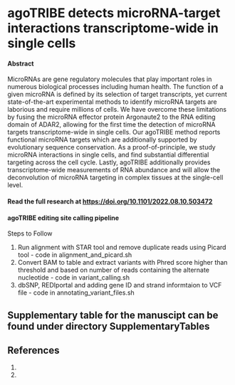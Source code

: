 # agoTRIBE detects microRNA-target interactions transcriptome-wide in single cells

#### Abstract

MicroRNAs are gene regulatory molecules that play important roles in numerous biological processes including human health. The function of a given microRNA is defined by its selection of target transcripts, yet current state-of-the-art experimental methods to identify microRNA targets are laborious and require millions of cells. We have overcome these limitations by fusing the microRNA effector protein Argonaute2 to the RNA editing domain of ADAR2, allowing for the first time the detection of microRNA targets transcriptome-wide in single cells. Our agoTRIBE method reports functional microRNA targets which are additionally supported by evolutionary sequence conservation. As a proof-of-principle, we study microRNA interactions in single cells, and find substantial differential targeting across the cell cycle. Lastly, agoTRIBE additionally provides transcriptome-wide measurements of RNA abundance and will allow the deconvolution of microRNA targeting in complex tissues at the single-cell level.

#### Read the full research at https://doi.org/10.1101/2022.08.10.503472 





#### agoTRIBE editing site calling pipeline
Steps to Follow
1. Run alignment with STAR tool and remove duplicate reads using Picard tool - code in alignment_and_picard.sh
2. Convert BAM to table and extract variants with Phred score higher than threshold and based on number of reads containing the alternate nucleotide - code in variant_calling.sh
3. dbSNP, REDIportal and adding gene ID and strand informtaion to VCF file - code in annotating_variant_files.sh


## Supplementary table for the manuscipt can be found under directory SupplementaryTables

## References
1.
2. 
